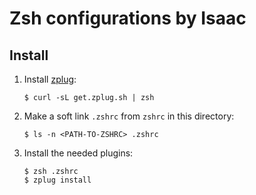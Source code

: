 Zsh configurations by Isaac
=====

## Install

1. Install [zplug](https://github.com/zplug/zplug):

   ```
   $ curl -sL get.zplug.sh | zsh
   ```

2. Make a soft link `.zshrc` from `zshrc` in this directory:

   ```
   $ ls -n <PATH-TO-ZSHRC> .zshrc
   ```

2. Install the needed plugins:

   ```
   $ zsh .zshrc
   $ zplug install
   ```
